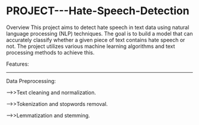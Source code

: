 # PROJECT---Hate-Speech-Detection
Overview
This project aims to detect hate speech in text data using natural language processing (NLP) techniques. The goal is to build a model that can accurately classify whether a given piece of text contains hate speech or not. The project utilizes various machine learning algorithms and text processing methods to achieve this.

Features:
__________________
Data Preprocessing:

-->>Text cleaning and normalization.

-->>Tokenization and stopwords removal.

-->>Lemmatization and stemming.
